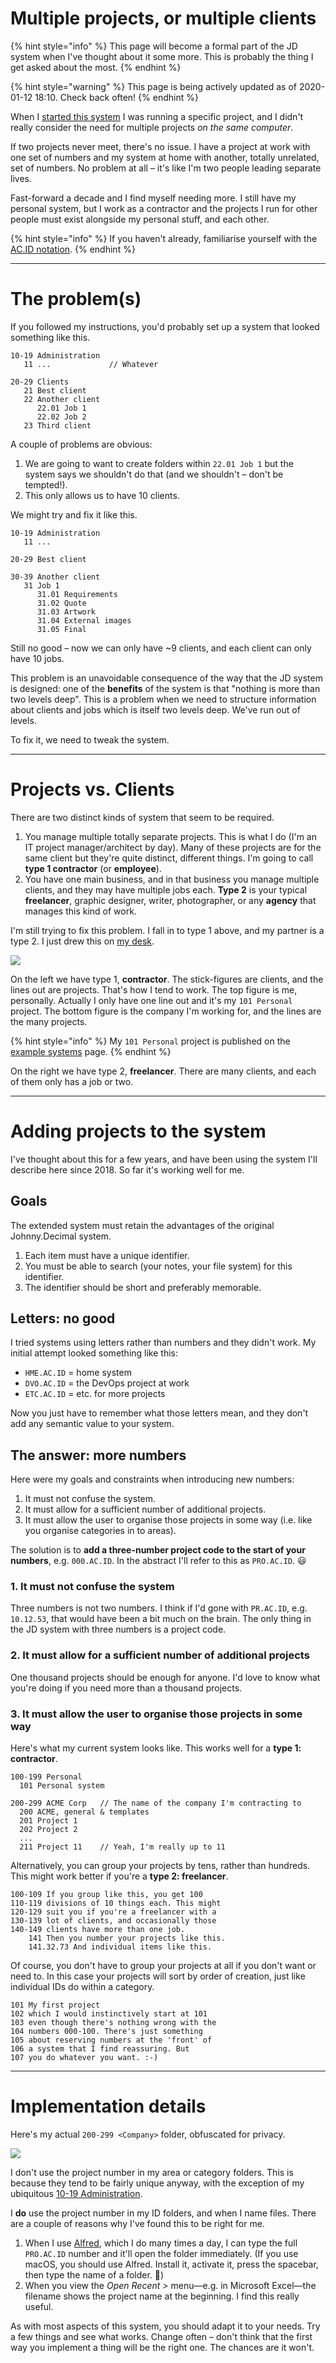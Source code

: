 # Multiple projects, or multiple clients

{% hint style="info" %}
This page will become a formal part of the JD system when I've thought about it some more. This is probably the thing I get asked about the most.
{% endhint %}

{% hint style="warning" %}
This page is being actively updated as of 2020-01-12 18:10. Check back often!
{% endhint %}

When I [started this system](the-history-of-j-d.md) I was running a specific project, and I didn't really consider the need for multiple projects _on the same computer_.

If two projects never meet, there's no issue. I have a project at work with one set of numbers and my system at home with another, totally unrelated, set of numbers. No problem at all – it's like I'm two people leading separate lives.

Fast-forward a decade and I find myself needing more. I still have my personal system, but I work as a contractor and the projects I run for other people must exist alongside my personal stuff, and each other.

{% hint style="info" %}
If you haven't already, familiarise yourself with the [AC.ID notation](acid-notation.md).
{% endhint %}

---

# The problem(s)

If you followed my instructions, you'd probably set up a system that looked something like this.

```
10-19 Administration
   11 ...             // Whatever

20-29 Clients
   21 Best client
   22 Another client
      22.01 Job 1
      22.02 Job 2
   23 Third client
```

A couple of problems are obvious:

1. We are going to want to create folders within `22.01 Job 1` but the system says we shouldn't do that (and we shouldn't – don't be tempted!).
2. This only allows us to have 10 clients.

We might try and fix it like this.

```
10-19 Administration
   11 ...

20-29 Best client

30-39 Another client
   31 Job 1
      31.01 Requirements
      31.02 Quote
      31.03 Artwork
      31.04 External images
      31.05 Final
```

Still no good – now we can only have ~9 clients, and each client can only have 10 jobs.

This problem is an unavoidable consequence of the way that the JD system is designed: one of the **benefits** of the system is that "nothing is more than two levels deep". This is a problem when we need to structure information about clients and jobs which is itself two levels deep. We've run out of levels.

To fix it, we need to tweak the system.

---

# Projects vs. Clients

There are two distinct kinds of system that seem to be required.

1. You manage multiple totally separate projects. This is what I do (I'm an IT project manager/architect by day). Many of these projects are for the same client but they're quite distinct, different things. I'm going to call **type 1 contractor** (or **employee**).
2. You have one main business, and in that business you manage multiple clients, and they may have multiple jobs each. **Type 2** is your typical **freelancer**, graphic designer, writer, photographer, or any **agency** that manages this kind of work.

I'm still trying to fix this problem. I fall in to type 1 above, and my partner is a type 2. I just drew this on [my desk](../random/my-desk.md).

![](../.gitbook/assets/butchers-sketch-project-types.jpg)

On the left we have type 1, **contractor**. The stick-figures are clients, and the lines out are projects. That's how I tend to work. The top figure is me, personally. Actually I only have one line out and it's my `101 Personal` project. The bottom figure is the company I'm working for, and the lines are the many projects.

{% hint style="info" %}
My `101 Personal` project is published on the [example systems](example-systems.md) page.
{% endhint %}

On the right we have type 2, **freelancer**. There are many clients, and each of them only has a job or two.

---

# Adding projects to the system

I've thought about this for a few years, and have been using the system I'll describe here since 2018. So far it's working well for me.

## Goals

The extended system must retain the advantages of the original Johnny.Decimal system.

1. Each item must have a unique identifier.
2. You must be able to search \(your notes, your file system\) for this identifier.
3. The identifier should be short and preferably memorable.

## Letters: no good

I tried systems using letters rather than numbers and they didn't work. My initial attempt looked something like this:

- `HME.AC.ID` = home system
- `DVO.AC.ID` = the DevOps project at work
- `ETC.AC.ID` = etc. for more projects

Now you just have to remember what those letters mean, and they don't add any semantic value to your system.

## The answer: more numbers

Here were my goals and constraints when introducing new numbers:

1. It must not confuse the system.
2. It must allow for a sufficient number of additional projects.
3. It must allow the user to organise those projects in some way \(i.e. like you organise categories in to areas\).

The solution is to **add a three-number project code to the start of your numbers**, e.g. `000.AC.ID`. In the abstract I'll refer to this as `PRO.AC.ID`. 😃

### 1. It must not confuse the system

Three numbers is not two numbers. I think if I'd gone with `PR.AC.ID`, e.g. `10.12.53`, that would have been a bit much on the brain. The only thing in the JD system with three numbers is a project code.

### 2. It must allow for a sufficient number of additional projects

One thousand projects should be enough for anyone. I'd love to know what you're doing if you need more than a thousand projects.

### 3. It must allow the user to organise those projects in some way

Here's what my current system looks like. This works well for a **type 1: contractor**.

```text
100-199 Personal
  101 Personal system

200-299 ACME Corp   // The name of the company I'm contracting to
  200 ACME, general & templates
  201 Project 1
  202 Project 2
  ...
  211 Project 11    // Yeah, I'm really up to 11
```

Alternatively, you can group your projects by tens, rather than hundreds. This might work better if you're a **type 2: freelancer**.

```text
100-109 If you group like this, you get 100
110-119 divisions of 10 things each. This might
120-129 suit you if you're a freelancer with a
130-139 lot of clients, and occasionally those
140-149 clients have more than one job.
    141 Then you number your projects like this.
    141.32.73 And individual items like this.
```

Of course, you don't have to group your projects at all if you don't want or need to. In this case your projects will sort by order of creation, just like individual IDs do within a category.

```text
101 My first project
102 which I would instinctively start at 101
103 even though there's nothing wrong with the
104 numbers 000-100. There's just something
105 about reserving numbers at the 'front' of
106 a system that I find reassuring. But
107 you do whatever you want. :-)
```

---

# Implementation details

Here's my actual `200-299 <Company>` folder, obfuscated for privacy.

![](../.gitbook/assets/200-folder-obfuscated.png)

I don't use the project number in my area or category folders. This is because they tend to be fairly unique anyway, with the exception of my ubiquitous [10-19 Administration](10-19-administration.md).

I **do** use the project number in my ID folders, and when I name files. There are a couple of reasons why I've found this to be right for me.

1. When I use [Alfred](https://www.alfredapp.com), which I do many times a day, I can type the full `PRO.AC.ID` number and it'll open the folder immediately. (If you use macOS, you should use Alfred. Install it, activate it, press the spacebar, then type the name of a folder. 🤯)
2. When you view the _Open Recent >_ menu—e.g. in Microsoft Excel—the filename shows the project name at the beginning. I find this really useful.

As with most aspects of this system, you should adapt it to your needs. Try a few things and see what works. Change often – don't think that the first way you implement a thing will be the right one. The chances are it won't.
